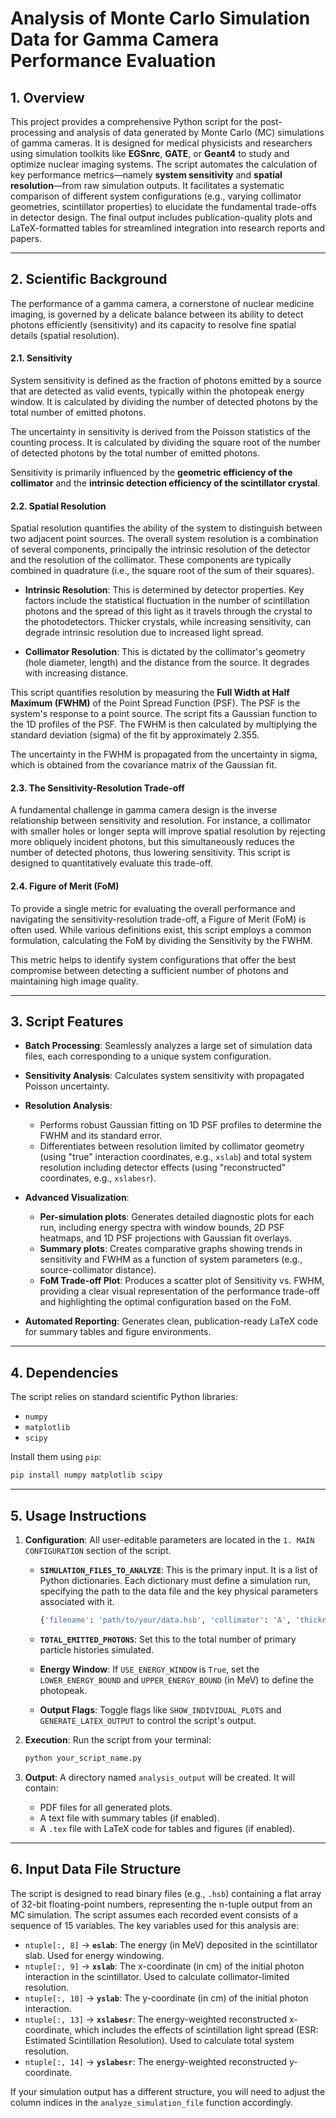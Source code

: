 # Analysis of Monte Carlo Simulation Data for Gamma Camera Performance Evaluation

## 1. Overview

This project provides a comprehensive Python script for the post-processing and analysis of data generated by Monte Carlo (MC) simulations of gamma cameras. It is designed for medical physicists and researchers using simulation toolkits like **EGSnrc**, **GATE**, or **Geant4** to study and optimize nuclear imaging systems. The script automates the calculation of key performance metrics—namely **system sensitivity** and **spatial resolution**—from raw simulation outputs. It facilitates a systematic comparison of different system configurations (e.g., varying collimator geometries, scintillator properties) to elucidate the fundamental trade-offs in detector design. The final output includes publication-quality plots and LaTeX-formatted tables for streamlined integration into research reports and papers.

---

## 2. Scientific Background

The performance of a gamma camera, a cornerstone of nuclear medicine imaging, is governed by a delicate balance between its ability to detect photons efficiently (sensitivity) and its capacity to resolve fine spatial details (spatial resolution).

#### 2.1. Sensitivity

System sensitivity is defined as the fraction of photons emitted by a source that are detected as valid events, typically within the photopeak energy window. It is calculated by dividing the number of detected photons by the total number of emitted photons.

The uncertainty in sensitivity is derived from the Poisson statistics of the counting process. It is calculated by dividing the square root of the number of detected photons by the total number of emitted photons.

Sensitivity is primarily influenced by the **geometric efficiency of the collimator** and the **intrinsic detection efficiency of the scintillator crystal**.

#### 2.2. Spatial Resolution

Spatial resolution quantifies the ability of the system to distinguish between two adjacent point sources. The overall system resolution is a combination of several components, principally the intrinsic resolution of the detector and the resolution of the collimator. These components are typically combined in quadrature (i.e., the square root of the sum of their squares).

- **Intrinsic Resolution**: This is determined by detector properties. Key factors include the statistical fluctuation in the number of scintillation photons and the spread of this light as it travels through the crystal to the photodetectors. Thicker crystals, while increasing sensitivity, can degrade intrinsic resolution due to increased light spread.

- **Collimator Resolution**: This is dictated by the collimator's geometry (hole diameter, length) and the distance from the source. It degrades with increasing distance.

This script quantifies resolution by measuring the **Full Width at Half Maximum (FWHM)** of the Point Spread Function (PSF). The PSF is the system's response to a point source. The script fits a Gaussian function to the 1D profiles of the PSF. The FWHM is then calculated by multiplying the standard deviation (sigma) of the fit by approximately 2.355.

The uncertainty in the FWHM is propagated from the uncertainty in sigma, which is obtained from the covariance matrix of the Gaussian fit.

#### 2.3. The Sensitivity-Resolution Trade-off

A fundamental challenge in gamma camera design is the inverse relationship between sensitivity and resolution. For instance, a collimator with smaller holes or longer septa will improve spatial resolution by rejecting more obliquely incident photons, but this simultaneously reduces the number of detected photons, thus lowering sensitivity. This script is designed to quantitatively evaluate this trade-off.

#### 2.4. Figure of Merit (FoM)

To provide a single metric for evaluating the overall performance and navigating the sensitivity-resolution trade-off, a Figure of Merit (FoM) is often used. While various definitions exist, this script employs a common formulation, calculating the FoM by dividing the Sensitivity by the FWHM.

This metric helps to identify system configurations that offer the best compromise between detecting a sufficient number of photons and maintaining high image quality.

---

## 3. Script Features

- **Batch Processing**: Seamlessly analyzes a large set of simulation data files, each corresponding to a unique system configuration.

- **Sensitivity Analysis**: Calculates system sensitivity with propagated Poisson uncertainty.

- **Resolution Analysis**:
    - Performs robust Gaussian fitting on 1D PSF profiles to determine the FWHM and its standard error.
    - Differentiates between resolution limited by collimator geometry (using "true" interaction coordinates, e.g., `xslab`) and total system resolution including detector effects (using "reconstructed" coordinates, e.g., `xslabesr`).

- **Advanced Visualization**:
    - **Per-simulation plots**: Generates detailed diagnostic plots for each run, including energy spectra with window bounds, 2D PSF heatmaps, and 1D PSF projections with Gaussian fit overlays.
    - **Summary plots**: Creates comparative graphs showing trends in sensitivity and FWHM as a function of system parameters (e.g., source-collimator distance).
    - **FoM Trade-off Plot**: Produces a scatter plot of Sensitivity vs. FWHM, providing a clear visual representation of the performance trade-off and highlighting the optimal configuration based on the FoM.

- **Automated Reporting**: Generates clean, publication-ready LaTeX code for summary tables and figure environments.

---

## 4. Dependencies

The script relies on standard scientific Python libraries:

- `numpy`
- `matplotlib`
- `scipy`

Install them using `pip`:

```bash
pip install numpy matplotlib scipy
```

---

## 5. Usage Instructions

1.  **Configuration**: All user-editable parameters are located in the `1. MAIN CONFIGURATION` section of the script.

    - **`SIMULATION_FILES_TO_ANALYZE`**: This is the primary input. It is a list of Python dictionaries. Each dictionary must define a simulation run, specifying the path to the data file and the key physical parameters associated with it.

        ```python
        {'filename': 'path/to/your/data.hsb', 'collimator': 'A', 'thickness': 10, 'distance': 5}
        ```

    - **`TOTAL_EMITTED_PHOTONS`**: Set this to the total number of primary particle histories simulated.

    - **Energy Window**: If `USE_ENERGY_WINDOW` is `True`, set the `LOWER_ENERGY_BOUND` and `UPPER_ENERGY_BOUND` (in MeV) to define the photopeak.

    - **Output Flags**: Toggle flags like `SHOW_INDIVIDUAL_PLOTS` and `GENERATE_LATEX_OUTPUT` to control the script's output.

2.  **Execution**: Run the script from your terminal:

    ```bash
    python your_script_name.py
    ```

3.  **Output**: A directory named `analysis_output` will be created. It will contain:

    - PDF files for all generated plots.
    - A text file with summary tables (if enabled).
    - A `.tex` file with LaTeX code for tables and figures (if enabled).

---

## 6. Input Data File Structure

The script is designed to read binary files (e.g., `.hsb`) containing a flat array of 32-bit floating-point numbers, representing the n-tuple output from an MC simulation. The script assumes each recorded event consists of a sequence of 15 variables. The key variables used for this analysis are:

- `ntuple[:, 8]` -> **`eslab`**: The energy (in MeV) deposited in the scintillator slab. Used for energy windowing.
- `ntuple[:, 9]` -> **`xslab`**: The x-coordinate (in cm) of the initial photon interaction in the scintillator. Used to calculate collimator-limited resolution.
- `ntuple[:, 10]` -> **`yslab`**: The y-coordinate (in cm) of the initial photon interaction.
- `ntuple[:, 13]` -> **`xslabesr`**: The energy-weighted reconstructed x-coordinate, which includes the effects of scintillation light spread (ESR: Estimated Scintillation Resolution). Used to calculate total system resolution.
- `ntuple[:, 14]` -> **`yslabesr`**: The energy-weighted reconstructed y-coordinate.

If your simulation output has a different structure, you will need to adjust the column indices in the `analyze_simulation_file` function accordingly.
